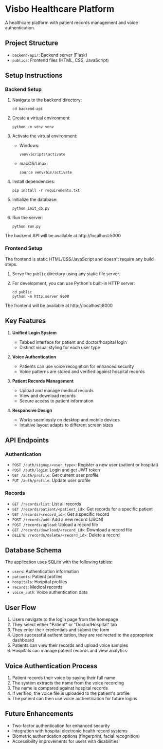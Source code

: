 # Visbo Healthcare Platform

A healthcare platform with patient records management and voice authentication.

## Project Structure

- `backend-api/`: Backend server (Flask)
- `public/`: Frontend files (HTML, CSS, JavaScript)

## Setup Instructions

### Backend Setup

1. Navigate to the backend directory:
   ```
   cd backend-api
   ```

2. Create a virtual environment:
   ```
   python -m venv venv
   ```

3. Activate the virtual environment:
   - Windows:
     ```
     venv\Scripts\activate
     ```
   - macOS/Linux:
     ```
     source venv/bin/activate
     ```

4. Install dependencies:
   ```
   pip install -r requirements.txt
   ```

5. Initialize the database:
   ```
   python init_db.py
   ```

6. Run the server:
   ```
   python run.py
   ```

The backend API will be available at http://localhost:5000

### Frontend Setup

The frontend is static HTML/CSS/JavaScript and doesn't require any build steps.

1. Serve the `public` directory using any static file server.

2. For development, you can use Python's built-in HTTP server:
   ```
   cd public
   python -m http.server 8000
   ```

The frontend will be available at http://localhost:8000

## Key Features

1. **Unified Login System**
   - Tabbed interface for patient and doctor/hospital login
   - Distinct visual styling for each user type

2. **Voice Authentication**
   - Patients can use voice recognition for enhanced security
   - Voice patterns are stored and verified against hospital records

3. **Patient Records Management**
   - Upload and manage medical records
   - View and download records
   - Secure access to patient information

4. **Responsive Design**
   - Works seamlessly on desktop and mobile devices
   - Intuitive layout adapts to different screen sizes

## API Endpoints

### Authentication

- `POST /auth/signup/<user_type>`: Register a new user (patient or hospital)
- `POST /auth/login`: Login and get JWT token
- `GET /auth/profile`: Get current user profile
- `PUT /auth/profile`: Update user profile

### Records

- `GET /records/list`: List all records
- `GET /records/patient/<patient_id>`: Get records for a specific patient
- `GET /records/<record_id>`: Get a specific record
- `POST /records/add`: Add a new record (JSON)
- `POST /records/upload`: Upload a record file
- `GET /records/download/<record_id>`: Download a record file
- `DELETE /records/delete/<record_id>`: Delete a record

## Database Schema

The application uses SQLite with the following tables:

- `users`: Authentication information
- `patients`: Patient profiles
- `hospitals`: Hospital profiles
- `records`: Medical records
- `voice_auth`: Voice authentication data

## User Flow

1. Users navigate to the login page from the homepage
2. They select either "Patient" or "Doctor/Hospital" tab
3. They enter their credentials and submit the form
4. Upon successful authentication, they are redirected to the appropriate dashboard
5. Patients can view their records and upload voice samples
6. Hospitals can manage patient records and view analytics

## Voice Authentication Process

1. Patient records their voice by saying their full name
2. The system extracts the name from the voice recording
3. The name is compared against hospital records
4. If verified, the voice file is uploaded to the patient's profile
5. The patient can then use voice authentication for future logins

## Future Enhancements

- Two-factor authentication for enhanced security
- Integration with hospital electronic health record systems
- Biometric authentication options (fingerprint, facial recognition)
- Accessibility improvements for users with disabilities